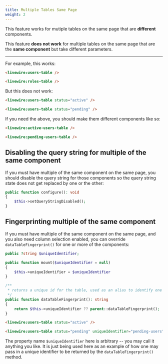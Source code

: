 ```yaml
---
title: Multiple Tables Same Page
weight: 2
---
```


This feature works for mutiple tables on the same page that are **different** components.

This feature **does not work** for multiple tables on the same page that are the **same component** but take different parameters.

---

For example, this works:

```html
<livewire:users-table />

<livewire:roles-table />
```

But this does not work:

```html
<livewire:users-table status="active" />

<livewire:users-table status="pending" />
```

If you need the above, you should make them different components like so:

```html
<livewire:active-users-table />

<livewire:pending-users-table />
```

## Disabling the query string for multiple of the same component

If you must have multiple of the same component on the same page, you should disable the query string for those components so the query string state does not get replaced by one or the other:

```php
public function configure(): void
{
    $this->setQueryStringDisabled();
}
```

## Fingerprinting multiple of the same component

If you must have multiple of the same component on the same page, and you also need column selection enabled, you can override `dataTableFingerprint()` for one or more of the components:

```php
public ?string $uniqueIdentifier;

public function mount($uniqueIdentifier = null)
{
    $this->uniqueIdentifier = $uniqueIdentifier
}

/**
 * returns a unique id for the table, used as an alias to identify one table from another session and query string to prevent conflicts
 */
public function dataTableFingerprint(): string
{
    return $this->uniqueIdentifier ?? parent::dataTableFingerprint();
}
```

```html
<livewire:users-table status="active" />

<livewire:users-table status="pending" uniqueIdentifier="pending-users" />
```

The property name `$uniqueIdentifier` here is arbitrary -- you may call it anything you like. It is just being used here as an example of how one may pass in a unique identifier to be returned by the `dataTableFingerprint()` method.
